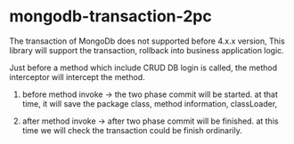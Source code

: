 # mongodb-transaction-2pc
The transaction of MongoDb does not supported before 4.x.x version, 
This library will support the transaction, rollback into business application logic.

Just before a method which include CRUD DB login is called, the method interceptor will intercept the method.

1. before method invoke -> the two phase commit will be started. at that time, it will save the package class, method information, classLoader, 

2. after method invoke -> after two phase commit will be finished. at this time we will check the transaction could be finish ordinarily.
